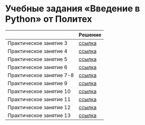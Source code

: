 # Учебные задания «Введение в Python» от Политех

|                          | Решение                                                                   |
| ------------------------ | ------------------------------------------------------------------------- |
| Практическое занятие 3   | [ссылка](https://github.com/MihailStar/pthn-intpyt/tree/master/src/03)    |
| Практическое занятие 4   | [ссылка](https://github.com/MihailStar/pthn-intpyt/tree/master/src/04)    |
| Практическое занятие 5   | [ссылка](https://github.com/MihailStar/pthn-intpyt/tree/master/src/05)    |
| Практическое занятие 6   | [ссылка](https://github.com/MihailStar/pthn-intpyt/tree/master/src/06)    |
| Практическое занятие 7-8 | [ссылка](https://github.com/MihailStar/pthn-intpyt/tree/master/src/07-08) |
| Практическое занятие 9   | [ссылка](https://github.com/MihailStar/pthn-intpyt/tree/master/src/09)    |
| Практическое занятие 10  | [ссылка](https://github.com/MihailStar/pthn-intpyt/tree/master/src/10)    |
| Практическое занятие 11  | [ссылка](https://github.com/MihailStar/pthn-intpyt/tree/master/src/11)    |
| Практическое занятие 12  | [ссылка](https://github.com/MihailStar/pthn-intpyt/tree/master/src/12)    |
| Практическое занятие 13  | [ссылка](https://github.com/MihailStar/pthn-intpyt/tree/master/src/13)    |
